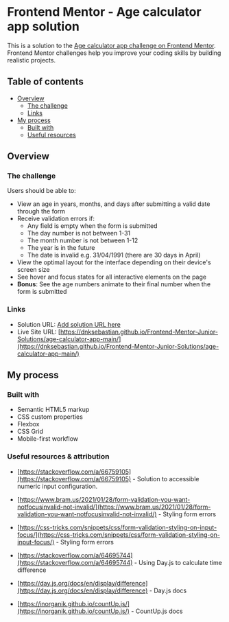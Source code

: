 # Frontend Mentor - Age calculator app solution

This is a solution to the [Age calculator app challenge on Frontend Mentor](https://www.frontendmentor.io/challenges/age-calculator-app-dF9DFFpj-Q). Frontend Mentor challenges help you improve your coding skills by building realistic projects. 

## Table of contents

- [Overview](#overview)
  - [The challenge](#the-challenge)
  - [Links](#links)
- [My process](#my-process)
  - [Built with](#built-with)
  - [Useful resources](#useful-resources)


## Overview

### The challenge

Users should be able to:

- View an age in years, months, and days after submitting a valid date through the form
- Receive validation errors if:
  - Any field is empty when the form is submitted
  - The day number is not between 1-31
  - The month number is not between 1-12
  - The year is in the future
  - The date is invalid e.g. 31/04/1991 (there are 30 days in April)
- View the optimal layout for the interface depending on their device's screen size
- See hover and focus states for all interactive elements on the page
- **Bonus**: See the age numbers animate to their final number when the form is submitted

### Links

- Solution URL: [Add solution URL here](https://your-solution-url.com)
- Live Site URL: [https://dnksebastian.github.io/Frontend-Mentor-Junior-Solutions/age-calculator-app-main/](https://dnksebastian.github.io/Frontend-Mentor-Junior-Solutions/age-calculator-app-main/)

## My process

### Built with

- Semantic HTML5 markup
- CSS custom properties
- Flexbox
- CSS Grid
- Mobile-first workflow

### Useful resources & attribution

- [https://stackoverflow.com/a/66759105](https://stackoverflow.com/a/66759105) - Solution to accessible numeric input configuration.

- [https://www.bram.us/2021/01/28/form-validation-you-want-notfocusinvalid-not-invalid/](https://www.bram.us/2021/01/28/form-validation-you-want-notfocusinvalid-not-invalid/) - Styling form errors

- [https://css-tricks.com/snippets/css/form-validation-styling-on-input-focus/](https://css-tricks.com/snippets/css/form-validation-styling-on-input-focus/) - Styling form errors

- [https://stackoverflow.com/a/64695744](https://stackoverflow.com/a/64695744) - Using Day.js to calculate time difference

- [https://day.js.org/docs/en/display/difference](https://day.js.org/docs/en/display/difference) - Day.js docs

- [https://inorganik.github.io/countUp.js/](https://inorganik.github.io/countUp.js/) - CountUp.js docs


